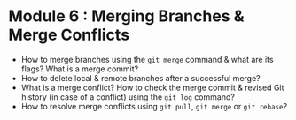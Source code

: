# Module 6 : Merging Branches & Merge Conflicts

- How to merge branches using the `git merge` command & what are its flags? What is a merge commit?
- How to delete local & remote branches after a successful merge?
- What is a merge conflict? How to check the merge commit & revised Git history (in case of a conflict) using the `git log` command?
- How to resolve merge conflicts using `git pull`, `git merge` or `git rebase`?
